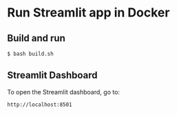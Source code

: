 # Run Streamlit app in Docker

## Build and run

```bash
$ bash build.sh
```

## Streamlit Dashboard

To open the Streamlit dashboard, go to:

```bash
http://localhost:8501
```

